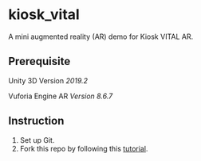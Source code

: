 # kiosk_vital
A mini augmented reality (AR) demo for Kiosk VITAL AR.

## Prerequisite
Unity 3D Version *2019.2*

Vuforia Engine AR *Version 8.6.7*

## Instruction
1) Set up Git.
2) Fork this repo by following this [tutorial](https://help.github.com/en/github/getting-started-with-github/fork-a-repo).